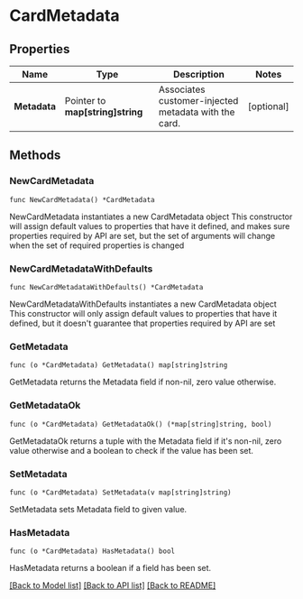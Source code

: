 # CardMetadata

## Properties

Name | Type | Description | Notes
------------ | ------------- | ------------- | -------------
**Metadata** | Pointer to **map[string]string** | Associates customer-injected metadata with the card. | [optional] 

## Methods

### NewCardMetadata

`func NewCardMetadata() *CardMetadata`

NewCardMetadata instantiates a new CardMetadata object
This constructor will assign default values to properties that have it defined,
and makes sure properties required by API are set, but the set of arguments
will change when the set of required properties is changed

### NewCardMetadataWithDefaults

`func NewCardMetadataWithDefaults() *CardMetadata`

NewCardMetadataWithDefaults instantiates a new CardMetadata object
This constructor will only assign default values to properties that have it defined,
but it doesn't guarantee that properties required by API are set

### GetMetadata

`func (o *CardMetadata) GetMetadata() map[string]string`

GetMetadata returns the Metadata field if non-nil, zero value otherwise.

### GetMetadataOk

`func (o *CardMetadata) GetMetadataOk() (*map[string]string, bool)`

GetMetadataOk returns a tuple with the Metadata field if it's non-nil, zero value otherwise
and a boolean to check if the value has been set.

### SetMetadata

`func (o *CardMetadata) SetMetadata(v map[string]string)`

SetMetadata sets Metadata field to given value.

### HasMetadata

`func (o *CardMetadata) HasMetadata() bool`

HasMetadata returns a boolean if a field has been set.


[[Back to Model list]](../README.md#documentation-for-models) [[Back to API list]](../README.md#documentation-for-api-endpoints) [[Back to README]](../README.md)


